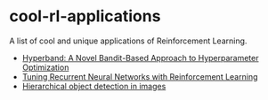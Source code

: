 # cool-rl-applications
A list of cool and unique applications of Reinforcement Learning.

- [Hyperband: A Novel Bandit-Based Approach to Hyperparameter Optimization](https://people.eecs.berkeley.edu/~kjamieson/hyperband.html)
- [Tuning Recurrent Neural Networks with Reinforcement Learning](https://magenta.tensorflow.org/2016/11/09/tuning-recurrent-networks-with-reinforcement-learning/)
- [Hierarchical object detection in images](https://imatge-upc.github.io/detection-2016-nipsws/)

